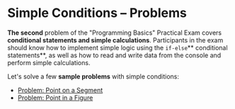 # Simple Conditions – Problems

**The second** problem of the "Programming Basics" Practical Exam covers **conditional statements and simple calculations**. Participants in the exam should know how to implement simple logic using the `if-else`\*\* conditional statements\*\*, as well as how to read and write data from the console and perform simple calculations.

Let's solve a few **sample problems** with simple conditions:

* [Problem: Point on a Segment](simple-conditions-problems/problem-point-on-a-segment.md)
* [Problem: Point in a Figure](simple-conditions-problems/problem-point-in-a-figure.md)
